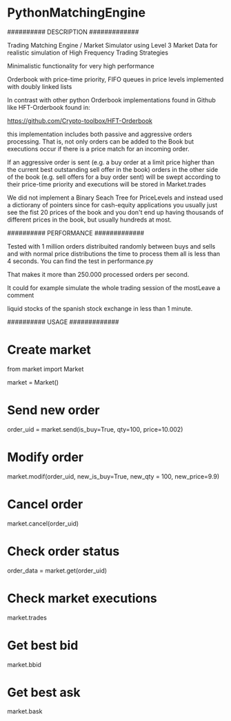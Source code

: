 # PythonMatchingEngine

########## DESCRIPTION #############

Trading Matching Engine / Market Simulator using Level 3 Market Data 
for realistic simulation of High Frequency Trading Strategies

Minimalistic functionality for very high performance

Orderbook with price-time priority, FIFO queues in price levels
implemented with doubly linked lists 

In contrast with other python Orderbook implementations found in 
Github like HFT-Orderbook found in:

https://github.com/Crypto-toolbox/HFT-Orderbook

this implementation includes both passive and aggressive orders processing. 
That is, not only orders can be added to the Book but executions 
occur if there is a price match for an incoming order.

If an aggressive order is sent (e.g. a buy order at a limit price higher
than the current best outstanding sell offer in the book) 
orders in the other side of the book (e.g. sell offers for a buy order sent)
will be swept according to their price-time priority and executions
will be stored in Market.trades

We did not implement a Binary Seach Tree for PriceLevels and instead used
a dictiorany of pointers since for cash-equity applications you 
usually just see the fist 20 prices of the book and you don't end up
having thousands of different prices in the book, but usually hundreds 
at most. 


########## PERFORMANCE #############

Tested with 1 million orders distribuited randomly between buys
and sells and with normal price distributions the time to process them 
all is less than 4 seconds. You can find the test in performance.py

That makes it more than 250.000 processed orders per second.

It could for example simulate the whole trading session of the mostLeave a comment

liquid stocks of the spanish stock exchange in less than 1 minute. 


########## USAGE #############

# Create market

from market import Market

market = Market()

# Send new order
order_uid = market.send(is_buy=True, qty=100, price=10.002)

# Modify order
market.modif(order_uid, new_is_buy=True, new_qty = 100, new_price=9.9)

# Cancel order
market.cancel(order_uid)

# Check order status
order_data = market.get(order_uid)

# Check market executions
market.trades

# Get best bid
market.bbid

# Get best ask
market.bask






